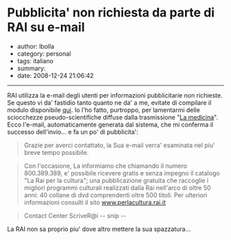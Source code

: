 # Pubblicita' non richiesta da parte di RAI su e-mail

- author: lbolla
- category: personal
- tags: italiano
- summary: 
- date: 2008-12-24 21:06:42

----------------

RAI utilizza la e-mail degli utenti per informazioni pubblicitarie non
richieste. Se questo vi da' fastidio tanto quanto ne da' a me, evitate di
compilare il modulo disponibile [qui][1]. Io l'ho fatto, purtroppo, per
lamentarmi delle sciocchezze pseudo-scientifiche diffuse dalla trasmissione
"[La medicina][2]". Ecco l'e-mail, automaticamente generata dal sistema, che mi
conferma il successo dell'invio... e fa un po' di pubblicita': 

> Grazie per averci contattato, la Sua e-mail verra' esaminata nel piu' breve
> tempo possibile. 

> Con l'occasione, La informiamo che chiamando il numero
> 800.389.389, e' possibile ricevere gratis e senza impegno il catalogo "La Rai
> per la cultura"; una pubblicazione gratuita che raccoglie i migliori
> programmi culturali realizzati dalla Rai nell'arco di oltre 50 anni: 40
> collane di dvd comprendenti oltre 500 titoli. Per ulteriori informazioni
> consulti il sito www.perlacultura.rai.it

> Contact Center ScriveR@i -- snip --

La RAI non sa proprio piu' dove altro mettere la sua spazzatura...

   [1]: http://www.contattalarai.rai.it/eservice_ita (RAI)
   [2]: http://www.radio.rai.it/radio1/rubriche/index.cfm?Q_PROG_ID=117&Tematica=9&Testo=Medicina (La medicina)
